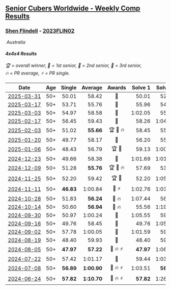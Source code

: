 <style>table {white-space: nowrap;}</style>
<link rel="stylesheet" type="text/css" href="/scw-comp/css/flags.css" />

## [Senior Cubers Worldwide - Weekly Comp Results](/scw-comp/results/)
### [Shen Flindell](README.md) - [2023FLIN02](https://www.worldcubeassociation.org/persons/2023FLIN02?event=444)

<i class="flag flag-AU" />&nbsp;Australia

#### 4x4x4 Results

<span style="white-space: nowrap;">🏆 = overall winner</span>, <span style="white-space: nowrap;">🥇 = 1st senior</span>, <span style="white-space: nowrap;">🥈 = 2nd senior</span>, <span style="white-space: nowrap;">🥉 = 3rd senior</span>, <span style="white-space: nowrap;">🔥 = PR average</span>, <span style="white-space: nowrap;">⚡ = PR single</span>.

| Date | Age | Single | Average | Awards | Solve 1 | Solve 2 | Solve 3 | Solve 4 | Solve 5 | Video |
| :--: | :--: | --: | --: | :--: | --: | --: | --: | --: | --: | :-- |
| [2025-03-31](../../results/2025-03-31/444.md) | 50+ | 50.01 | 58.42 | 🥈 | 50.01 | 52.33 | 57.13 | 1:05.81 | 1:05.87 | [Desktop](https://www.facebook.com/events/1215716510554915/permalink/1223721526421080) / [Mobile](https://m.facebook.com/events/1215716510554915?view=permalink&id=1223721526421080) |
| [2025-03-17](../../results/2025-03-17/444.md) | 50+ | 53.71 | 55.76 | 🥈 | 55.96 | 54.61 | 56.71 | 53.71 | 58.70 | [Desktop](https://www.facebook.com/events/640124968972990/permalink/643212521997568) / [Mobile](https://m.facebook.com/events/640124968972990?view=permalink&id=643212521997568) |
| [2025-03-03](../../results/2025-03-03/444.md) | 50+ | 54.97 | 58.58 | 🥈 | 1:02.05 | 55.91 | 54.97 | 57.79 | 1:06.02 | [Desktop](https://www.facebook.com/events/1658275441710851/permalink/1665602487644813) / [Mobile](https://m.facebook.com/events/1658275441710851?view=permalink&id=1665602487644813) |
| [2025-02-17](../../results/2025-02-17/444.md) | 50+ | 56.45 | 59.43 | 🥈 | 58.26 | 1:04.47 | 1:00.02 | 1:00.01 | 56.45 | [Desktop](https://www.facebook.com/745394767/videos/1649061172483844) / [Mobile](https://m.facebook.com/745394767/videos/1649061172483844) |
| [2025-02-03](../../results/2025-02-03/444.md) | 50+ | 51.02 | **55.66** | 🏆 🥇 🔥 | 58.45 | 55.95 | 1:04.32 | 51.02 | 52.59 | [Desktop](https://www.facebook.com/745394767/videos/495437773298764) / [Mobile](https://m.facebook.com/745394767/videos/495437773298764) |
| [2025-01-20](../../results/2025-01-20/444.md) | 50+ | 49.77 | 58.17 | 🥈 | 56.20 | 55.52 | 49.77 | 1:02.80 | 1:03.45 | [Desktop](https://www.facebook.com/745394767/videos/2974749546034708) / [Mobile](https://m.facebook.com/745394767/videos/2974749546034708) |
| [2025-01-06](../../results/2025-01-06/444.md) | 50+ | 48.43 | 56.79 | 🏆 🥇 | 59.13 | 1:00.45 | 48.43 | 1:00.16 | 51.09 | [Desktop](https://www.facebook.com/745394767/videos/2478866669123244) / [Mobile](https://m.facebook.com/745394767/videos/2478866669123244) |
| [2024-12-23](../../results/2024-12-23/444.md) | 50+ | 49.66 | 58.38 | 🥈 | 1:01.69 | 1:01.79 | 51.66 | 1:05.89 | 49.66 | [Desktop](https://www.facebook.com/745394767/videos/603523355555702) / [Mobile](https://m.facebook.com/745394767/videos/603523355555702) |
| [2024-12-09](../../results/2024-12-09/444.md) | 50+ | 51.28 | **55.76** | 🏆 🥇 🔥 | 57.69 | 53.95 | 51.28 | 55.65 | 1:00.87 | [Desktop](https://www.facebook.com/745394767/videos/1332345408147385) / [Mobile](https://m.facebook.com/745394767/videos/1332345408147385) |
| [2024-11-25](../../results/2024-11-25/444.md) | 50+ | 52.20 | 59.42 | 🏆 🥇 | 52.20 | 1:05.12 | 55.40 | 1:03.99 | 58.86 | [Desktop](https://www.facebook.com/745394767/videos/559829233336835) / [Mobile](https://m.facebook.com/745394767/videos/559829233336835) |
| [2024-11-11](../../results/2024-11-11/444.md) | 50+ | **46.83** | 1:00.84 | 🥉 ⚡ | 1:02.76 | 1:03.32 | 1:02.66 | **46.83** | 57.11 | [Desktop](https://www.facebook.com/745394767/videos/1582376539032672) / [Mobile](https://m.facebook.com/745394767/videos/1582376539032672) |
| [2024-10-28](../../results/2024-10-28/444.md) | 50+ | 51.83 | **56.24** | 🥈 🔥 | 1:07.44 | 56.46 | 51.83 | 59.89 | 52.38 | [Desktop](https://www.facebook.com/745394767/videos/524533400448602) / [Mobile](https://m.facebook.com/745394767/videos/524533400448602) |
| [2024-10-14](../../results/2024-10-14/444.md) | 50+ | 50.60 | **56.94** | 🥈 🔥 | 55.56 | 1:19.61 | 58.29 | 56.96 | 50.60 | [Desktop](https://www.facebook.com/745394767/videos/1140133744204108) / [Mobile](https://m.facebook.com/745394767/videos/1140133744204108) |
| [2024-09-30](../../results/2024-09-30/444.md) | 50+ | 50.97 | 1:00.24 | 🥉 | 1:05.55 | 59.45 | 1:03.77 | 57.51 | 50.97 | [Desktop](https://www.facebook.com/745394767/videos/837674288411435) / [Mobile](https://m.facebook.com/745394767/videos/837674288411435) |
| [2024-09-16](../../results/2024-09-16/444.md) | 50+ | 49.76 | 58.45 | 🥈 | 49.76 | 1:05.39 | 1:04.31 | 57.57 | 53.48 | [Desktop](https://www.facebook.com/745394767/videos/1540273004040855) / [Mobile](https://m.facebook.com/745394767/videos/1540273004040855) |
| [2024-09-02](../../results/2024-09-02/444.md) | 50+ | 57.78 | 1:00.05 | 🥈 | 1:01.59 | 59.45 | 57.78 | 59.12 | 1:03.24 | [Desktop](https://www.facebook.com/745394767/videos/1630268831699758) / [Mobile](https://m.facebook.com/745394767/videos/1630268831699758) |
| [2024-08-19](../../results/2024-08-19/444.md) | 50+ | 48.40 | 59.93 | 🥈 | 48.40 | 59.86 | 58.37 | 1:01.56 | 1:08.53 | [Desktop](https://www.facebook.com/745394767/videos/861980505482900) / [Mobile](https://m.facebook.com/745394767/videos/861980505482900) |
| [2024-08-05](../../results/2024-08-05/444.md) | 50+ | **47.97** | **57.22** | 🥈 🔥 ⚡ | **47.97** | 1:06.56 | 59.28 | 57.13 | 55.24 | [Desktop](https://www.facebook.com/745394767/videos/1059214845541865) / [Mobile](https://m.facebook.com/745394767/videos/1059214845541865) |
| [2024-07-22](../../results/2024-07-22/444.md) | 50+ | 57.42 | 1:01.17 | 🥈 | 59.44 | 1:03.70 | 1:21.39 | 57.42 | 1:00.37 | [Desktop](https://www.facebook.com/events/785148847162745/permalink/790744909936472) / [Mobile](https://m.facebook.com/events/785148847162745?view=permalink&id=790744909936472) |
| [2024-07-08](../../results/2024-07-08/444.md) | 50+ | **56.89** | **1:00.90** | 🥈 🔥 ⚡ | 1:03.51 | **56.89** | 1:00.82 | 1:04.01 | 58.36 | [Desktop](https://www.facebook.com/745394767/videos/458031110491139) / [Mobile](https://m.facebook.com/745394767/videos/458031110491139) |
| [2024-06-24](../../results/2024-06-24/444.md) | 50+ | **57.82** | **1:10.70** | 🥉 🔥 ⚡ | **57.82** | 1:26.09 | 59.11 | 1:11.42 | 1:21.56 | [Desktop](https://www.facebook.com/745394767/videos/1169371024326806) / [Mobile](https://m.facebook.com/745394767/videos/1169371024326806) |


<!-- Global site tag (gtag.js) - Google Analytics -->
<script async src="https://www.googletagmanager.com/gtag/js?id=UA-86348435-3"></script>
<script>window.dataLayer = window.dataLayer || []; function gtag() {dataLayer.push(arguments);} gtag('js', new Date()); gtag('config', 'UA-86348435-3');</script>
